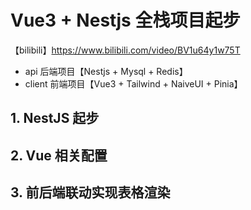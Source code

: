 # Vue3 + Nestjs 全栈项目起步

【bilibili】https://www.bilibili.com/video/BV1u64y1w75T

- api 后端项目【Nestjs + Mysql + Redis】
- client 前端项目【Vue3 + Tailwind + NaiveUI + Pinia】

## 1. NestJS 起步

## 2. Vue 相关配置

## 3. 前后端联动实现表格渲染
